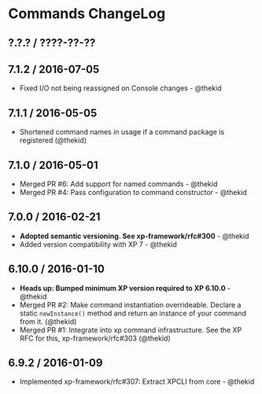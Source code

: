 Commands ChangeLog
==================

## ?.?.? / ????-??-??

## 7.1.2 / 2016-07-05

* Fixed I/O not being reassigned on Console changes - @thekid

## 7.1.1 / 2016-05-05

* Shortened command names in usage if a command package is registered
  (@thekid)

## 7.1.0 / 2016-05-01

* Merged PR #6: Add support for named commands - @thekid
* Merged PR #4: Pass configuration to command constructor - @thekid

## 7.0.0 / 2016-02-21

* **Adopted semantic versioning. See xp-framework/rfc#300** - @thekid 
* Added version compatibility with XP 7 - @thekid

## 6.10.0 / 2016-01-10

* **Heads up: Bumped minimum XP version required to XP 6.10.0** - @thekid
* Merged PR #2: Make command instantiation overrideable. Declare a static
  `newInstance()` method and return an instance of your command from it.
  (@thekid)
* Merged PR #1: Integrate into xp command infrastructure. See the XP
  RFC for this, xp-framework/rfc#303
  (@thekid)

## 6.9.2 / 2016-01-09

* Implemented xp-framework/rfc#307: Extract XPCLI from core - @thekid